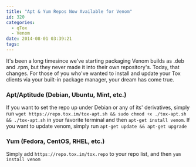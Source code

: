 ```yaml
---
title: "Apt & Yum Repos Now Available for Venom"
id: 320
categories:
  - qTox
  - Venom
date: 2014-08-01 03:39:21
tags:
---
```


It's been a long timesince we've starting packaging Venom builds as .deb and .rpm, but they never made it into their own repository's. Today, that changes. For those of you who've wanted to install and update your Tox clients via your built-in package manager, your dream has come true.

### Apt/Aptitude (Debian, Ubuntu, Mint, etc.)

If you want to set the repo up under Debian or any of its' derivatives, simply run `wget https://repo.tox.im/tox-apt.sh && sudo chmod +x ./tox-apt.sh && ./tox-apt.sh` in your favorite terminal and then `apt-get install venom`.
If you want to update venom, simply run `apt-get update && apt-get upgrade`

### Yum (Fedora, CentOS, RHEL, etc.)

Simply add `https://repo.tox.im/tox.repo` to your repo list, and then `yum install venom`
